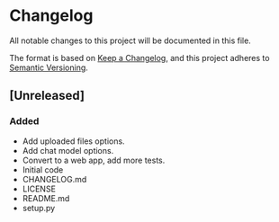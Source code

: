 # Changelog

All notable changes to this project will be documented in this file.

The format is based on [Keep a Changelog](https://keepachangelog.com/en/1.1.0/),
and this project adheres to [Semantic Versioning](https://semver.org/spec/v2.0.0.html).

## [Unreleased]

### Added

- Add uploaded files options.
- Add chat model options.
- Convert to a web app, add more tests.
- Initial code
- CHANGELOG.md
- LICENSE
- README.md
- setup.py
